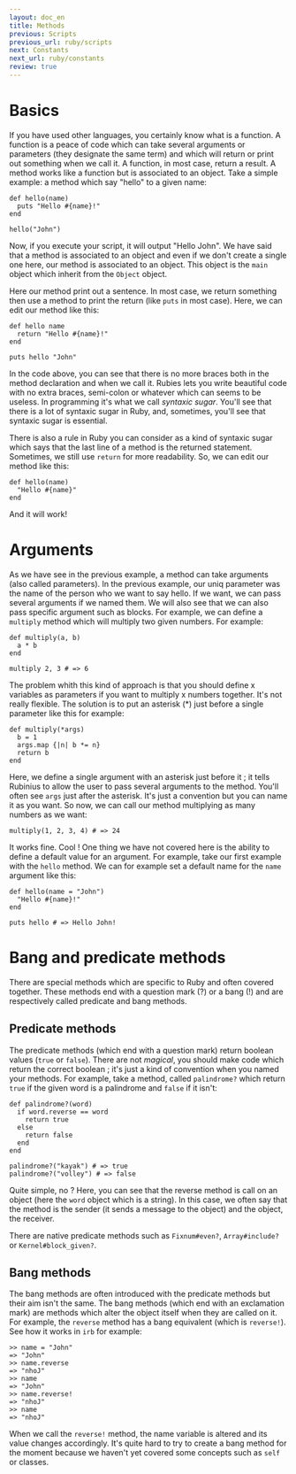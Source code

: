 ```yaml
---
layout: doc_en
title: Methods
previous: Scripts
previous_url: ruby/scripts
next: Constants
next_url: ruby/constants
review: true
---
```


# Basics

If you have used other languages, you certainly know what is a function.
A function is a peace of code which can take several arguments or parameters
(they designate the same term) and which will return or print out something
when we call it. A function, in most case, return a result.
A method works like a function but is associated to an object. Take a
simple example: a method which say "hello" to a given name:

    
    def hello(name)
      puts "Hello #{name}!"
    end

    hello("John")

Now, if you execute your script, it will output "Hello John". We have said that
a method is associated to an object and even if we don't create a single one
here, our method is associated to an object. This object is the `main` object
which inherit from the `Object` object.

Here our method print out a sentence. In most case, we return something then
use a method to print the return (like `puts` in most case). Here, we can
edit our method like this:

    
    def hello name
      return "Hello #{name}!"  	  
    end

    puts hello "John"

In the code above, you can see that there is no more braces both in the method
declaration and when we call it. Rubies lets you write beautiful code with
no extra braces, semi-colon or whatever which can seems to be useless. In 
programming it's what we call *syntaxic sugar*. You'll see that there is a lot
of syntaxic sugar in Ruby, and, sometimes, you'll see that syntaxic sugar is
essential.

There is also a rule in Ruby you can consider as a kind of syntaxic sugar which
says that the last line of a method is the returned statement. Sometimes, we
still use `return` for more readability. So, we can edit our method like this:


    def hello(name)
      "Hello #{name}"
    end

And it will work! 

# Arguments

As we have see in the previous example, a method can take arguments (also called
parameters). In the previous example, our uniq parameter was the name of the 
person who we want to say hello. If we want, we can pass several arguments if 
we named them. We will also see that we can also pass specific argument such
as blocks. For example, we can define a `multiply` method which will multiply
two given numbers. For example:

    
    def multiply(a, b)
      a * b
    end

    multiply 2, 3 # => 6

The problem whith this kind of approach is that you should define x variables
as parameters if you want to multiply x numbers together. It's not really
flexible. The solution is to put an asterisk (*) just before a single parameter
like this for example:

    
    def multiply(*args)
      b = 1
      args.map {|n| b *= n}
      return b
    end

Here, we define a single argument with an asterisk just before it ; it tells
Rubinius to allow the user to pass several arguments to the method. You'll
often see `args` just after the asterisk. It's just a convention but you can
name it as you want. So now, we can call our method multiplying as many numbers
as we want:

    
    multiply(1, 2, 3, 4) # => 24

It works fine. Cool ! One thing we have not covered here is the ability to
define a default value for an argument. For example, take our first example
with the `hello` method. We can for example set a default name for the `name` 
argument like this:

    
    def hello(name = "John")
      "Hello #{name}!"
    end

    puts hello # => Hello John! 

# Bang and predicate methods

There are special methods which are specific to Ruby and often covered together. 
These methods end with a question mark (?) or a bang (!) and are respectively
called predicate and bang methods.

## Predicate methods

The predicate methods (which end with a question mark) return boolean values 
(`true` or `false`). There are not *magical*, you should make code which return 
the correct boolean ; it's just a kind of convention when you named your methods.
For example, take a method, called `palindrome?` which return `true` if the 
given word is a palindrome and `false` if it isn't:

    
    def palindrome?(word)
      if word.reverse == word
        return true
      else
        return false
      end
    end

    palindrome?("kayak") # => true
    palindrome?("volley") # => false

Quite simple, no ? Here, you can see that the reverse method is call on an object
(here the `word` object which is a string). In this case, we often say that the
method is the sender (it sends a message to the object) and the object, the receiver. 

There are native predicate methods such as `Fixnum#even?`, `Array#include?` or
`Kernel#block_given?`.

## Bang methods

The bang methods are often introduced with the predicate methods but their
aim isn't the same. The bang methods (which end with an exclamation mark) are
methods which alter the object itself when they are called on it. For example,
the `reverse` method has a bang equivalent (which is `reverse!`). See how it
works in `irb` for example:

    
    >> name = "John"
    => "John"
    >> name.reverse
    => "nhoJ"
    >> name
    => "John"
    >> name.reverse!
    => "nhoJ"
    >> name
    => "nhoJ"

When we call the `reverse!` method, the name variable is altered and its value
changes accordingly. It's quite hard to try to create a bang method for the
moment because we haven't yet covered some concepts such as `self` or classes. 